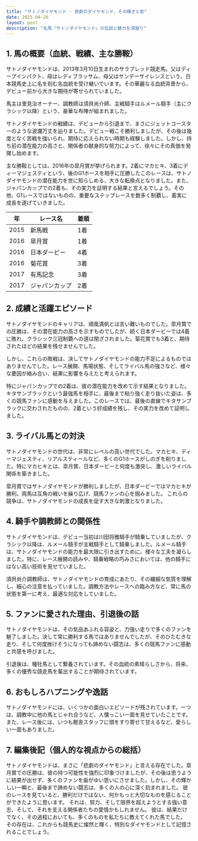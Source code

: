 ```yaml
---
title: "サトノダイヤモンド - 悲劇のダイヤモンド、その輝きと影"
date: 2025-04-26
layout: post
description: "名馬『サトノダイヤモンド』の伝説と魅力を深堀り"
---
```


## 1. 馬の概要（血統、戦績、主な勝鞍）

サトノダイヤモンドは、2013年3月10日生まれのサラブレッド競走馬。父はディープインパクト、母はレディブラッサム、母父はサンデーサイレンスという、日本競馬史上に名を刻む名血統を受け継いでいます。その華麗なる血統背景から、デビュー前から大きな期待が寄せられていました。

馬主は里見治オーナー、調教師は須貝尚介師、主戦騎手はルメール騎手（主にクラシック以降）という、豪華な布陣が組まれました。

サトノダイヤモンドの戦績は、デビューから引退まで、まさにジェットコースターのような波瀾万丈を辿りました。デビュー戦こそ勝利しましたが、その後は幾度となく苦戦を強いられ、期待に応えられない時期も経験しました。しかし、持ち前の潜在能力の高さと、関係者の献身的な努力によって、徐々にその真価を発揮し始めます。

主な勝鞍としては、2016年の皐月賞が挙げられます。2着にマカヒキ、3着にディーマジェスティという、後のG1ホースを相手に圧勝したこのレースは、サトノダイヤモンドの潜在能力を世に知らしめる、大きな転換点となりました。また、ジャパンカップでの2着も、その実力を証明する結果と言えるでしょう。その他、G1レースではないものの、重要なステップレースを数多く制覇し、着実に成長を遂げていきました。

| 年 | レース名           | 着順 |
|---|--------------------|-----|
| 2015 | 新馬戦             | 1着 |
| 2016 | 皐月賞             | 1着 |
| 2016 | 日本ダービー         | 4着 |
| 2016 | 菊花賞             | 3着 |
| 2017 | 有馬記念           | 3着 |
| 2017 | ジャパンカップ       | 2着 |


## 2. 成績と活躍エピソード

サトノダイヤモンドのキャリアは、順風満帆とは言い難いものでした。皐月賞での圧勝は、その潜在能力の高さを示すものでしたが、続く日本ダービーでは4着に敗れ、クラシック三冠制覇への道は閉ざされました。菊花賞でも3着と、期待されたほどの結果を残せませんでした。

しかし、これらの敗戦は、決してサトノダイヤモンドの能力不足によるものではありませんでした。レース展開、馬場状態、そしてライバル馬の強さなど、様々な要因が絡み合い、結果に影響を与えたと考えられます。

特にジャパンカップでの2着は、彼の潜在能力を改めて示す結果となりました。キタサンブラックという最強馬を相手に、最後まで粘り強く走り抜いた姿は、多くの競馬ファンに感動を与えました。このレースでは、最後の直線でキタサンブラックに交わされたものの、2着という好成績を残し、その実力を改めて証明しました。


## 3. ライバル馬との対決

サトノダイヤモンドの世代は、非常にレベルの高い世代でした。マカヒキ、ディーマジェスティ、リアルスティールなど、多くのG1ホースがしのぎを削りました。特にマカヒキとは、皐月賞、日本ダービーと何度も激突し、激しいライバル関係を築きました。

皐月賞ではサトノダイヤモンドが勝利しましたが、日本ダービーではマカヒキが勝利。両馬は互角の戦いを繰り広げ、競馬ファンの心を掴みました。  これらの競争は、サトノダイヤモンドの成長を促す大きな刺激となりました。


## 4. 騎手や調教師との関係性

サトノダイヤモンドは、デビュー当初は川田将雅騎手が騎乗していましたが、クラシック以降は、ルメール騎手が主戦騎手として騎乗しました。ルメール騎手は、サトノダイヤモンドの能力を最大限に引き出すために、様々な工夫を凝らしました。特に、レース展開の読みや、騎乗戦略の巧みさにおいては、他の騎手にはない高い技術を見せていました。

須貝尚介調教師は、サトノダイヤモンドの育成にあたり、その繊細な気質を理解し、細心の注意を払っていました。調教方法やレースへの臨み方など、常に馬の状態を第一に考え、最適な対応をしていました。


## 5. ファンに愛された理由、引退後の話

サトノダイヤモンドは、その気品あふれる容姿と、力強い走りで多くのファンを魅了しました。決して常に勝利する馬ではありませんでしたが、そのひたむきな走り、そして何度挫けそうになっても諦めない闘志は、多くの競馬ファンに感動と共感を呼びました。

引退後は、種牡馬として繋養されています。その血統の素晴らしさから、将来、多くの優秀な競走馬を輩出することが期待されています。


## 6. おもしろハプニングや逸話

サトノダイヤモンドには、いくつかの面白いエピソードが残されています。一つは、調教中に他の馬とじゃれ合うなど、人懐っこい一面を見せていたことです。また、レース後には、いつも厩舎スタッフに頭をすり寄せて甘えるなど、愛らしい一面もありました。


## 7. 編集後記（個人的な視点からの総括）

サトノダイヤモンドは、まさに「悲劇のダイヤモンド」と言える存在でした。皐月賞での圧勝は、彼の持つ可能性を強烈に印象づけましたが、その後は思うように結果が出せず、多くのファンを歯がゆい思いにさせました。しかし、その輝かしい一瞬と、最後まで諦めない闘志は、多くの人の心に深く刻まれました。  彼のレースを見ていると、勝利だけではない、何かもっと大切なものを感じることができたように思います。  それは、努力、そして限界を超えようとする強い意志、そして、それを支える関係者たちの愛情かもしれません。  彼は、結果だけでなく、その過程においても、多くのものを私たちに教えてくれた馬でした。  その存在は、これからも競馬史に燦然と輝く、特別なダイヤモンドとして記憶されることでしょう。
